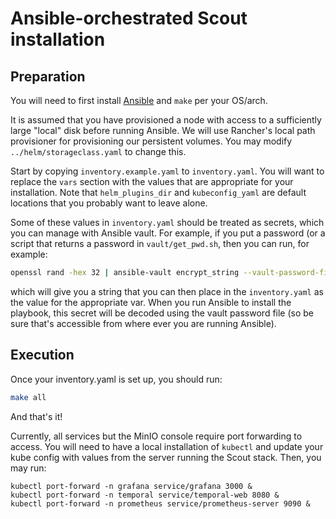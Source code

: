 # Ansible-orchestrated Scout installation

## Preparation
You will need to first install [Ansible](https://docs.ansible.com/ansible/latest/installation_guide/intro_installation.html)
and `make` per your OS/arch.

It is assumed that you have provisioned a node with access to a sufficiently large "local" disk
before running Ansible. We will use Rancher's local path provisioner for provisioning
our persistent volumes. You may modify `../helm/storageclass.yaml` to change this.

Start by copying `inventory.example.yaml` to `inventory.yaml`. You will want to replace the
`vars` section with the values that are appropriate for your installation. Note that `helm_plugins_dir` and `kubeconfig_yaml`
are default locations that you probably want to leave alone. 

Some of these values in `inventory.yaml` should be treated as secrets, which you can manage with Ansible vault. 
For example, if you put a password (or a script that returns a password in `vault/get_pwd.sh`, then you can run, for example:

```bash
openssl rand -hex 32 | ansible-vault encrypt_string --vault-password-file /vault/pwd.sh
```

which will give you a string that you can then place in the `inventory.yaml` as the value for the appropriate var.
When you run Ansible to install the playbook, this secret will be decoded using the vault password file
(so be sure that's accessible from where ever you are running Ansible).

## Execution
Once your inventory.yaml is set up, you should run:
```bash
make all
```

And that's it!

Currently, all services but the MinIO console require port forwarding to access. You will need to have a local installation
of `kubectl` and update your kube config with values from the server running the Scout stack. Then, you may run:
```
kubectl port-forward -n grafana service/grafana 3000 &
kubectl port-forward -n temporal service/temporal-web 8080 &
kubectl port-forward -n prometheus service/prometheus-server 9090 &
```
